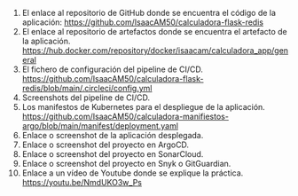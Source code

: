 1. El enlace al repositorio de GitHub donde se encuentra el código de la aplicación: https://github.com/IsaacAM50/calculadora-flask-redis
2. El enlace al repositorio de artefactos donde se encuentra el artefacto de la aplicación. https://hub.docker.com/repository/docker/isaacam/calculadora_app/general
3. El fichero de configuración del pipeline de CI/CD. https://github.com/IsaacAM50/calculadora-flask-redis/blob/main/.circleci/config.yml
4. Screenshots del pipeline de CI/CD.
5. Los manifestos de Kubernetes para el despliegue de la aplicación. https://github.com/IsaacAM50/calculadora-manifiestos-argo/blob/main/manifest/deployment.yaml
6. Enlace o screenshot de la aplicación desplegada.
7. Enlace o screenshot del proyecto en ArgoCD.
8. Enlace o screenshot del proyecto en SonarCloud.
9. Enlace o screenshot del proyecto en Snyk o GitGuardian.
10. Enlace a un vídeo de Youtube donde se explique la práctica. https://youtu.be/NmdUKO3w_Ps


